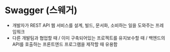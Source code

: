 # Swagger (스웨거)

* 개발자가 REST API 웹 서비스를 설계, 빌드, 문서화, 소비하는 일을 도와주는 프레임워크
* 다른 개발팀과 협업할 때 / 이미 구축되어있는 프로젝트를 유지보수할 때 / 백엔드의 API를 호출하는 프론트엔드 프로그램을 제작할 때 유용함

